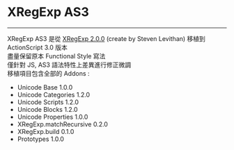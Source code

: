 ﻿# XRegExp AS3

***

XRegExp AS3 是從 [XRegExp 2.0.0](http://xregexp.com/) (create by Steven Levithan) 移植到 ActionScript 3.0 版本  
盡量保留原本 Functional Style 寫法  
僅針對 JS, AS3 語法特性上差異進行修正微調  
移植項目包含全部的 Addons : 

* Unicode Base 1.0.0
* Unicode Categories 1.2.0
* Unicode Scripts 1.2.0
* Unicode Blocks 1.2.0
* Unicode Properties 1.0.0
* XRegExp.matchRecursive 0.2.0
* XRegExp.build 0.1.0
* Prototypes 1.0.0

